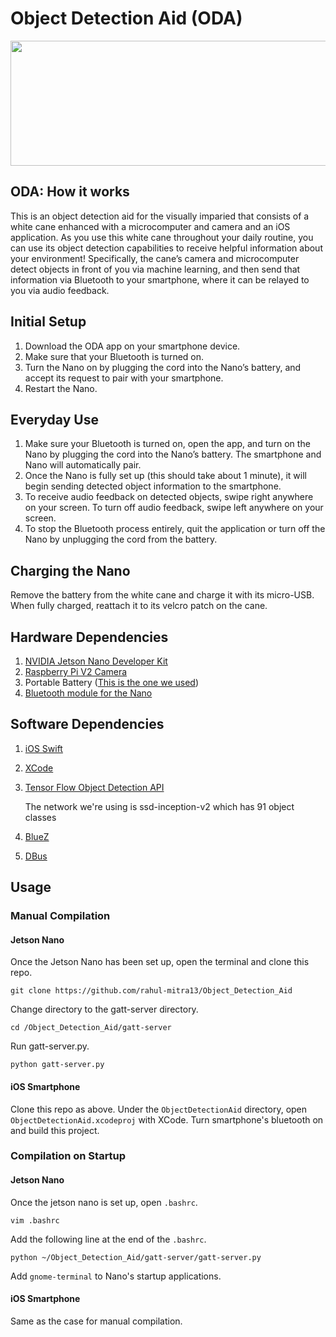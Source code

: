 # Object Detection Aid (ODA)

<p align="center">

<img src="https://github.com/rahul-mitra13/Object_Detection_Aid/blob/main/Images/Close-Up_ODA_Cane.png" width="550" height="200"/>

</p>
 
## ODA: How it works

This is an object detection aid for the visually imparied that consists of a white cane enhanced with a microcomputer and camera and an iOS application. As you use this white cane throughout your daily routine, you can use its object detection capabilities to receive helpful information about your environment! Specifically, the cane’s camera and microcomputer detect objects in front of you via machine learning, and then send that information via Bluetooth to your smartphone, where it can be relayed to you via audio feedback.

## Initial Setup

1. Download the ODA app on your smartphone device.
2. Make sure that your Bluetooth is turned on.
3. Turn the Nano on by plugging the cord into the Nano’s battery, and accept its request to pair with your smartphone.
4. Restart the Nano.

## Everyday Use 

1. Make sure your Bluetooth is turned on, open the app, and turn on the Nano by plugging the cord into the Nano’s battery. The smartphone and Nano will automatically pair.
2. Once the Nano is fully set up (this should take about 1 minute), it will begin sending detected object information to the smartphone.
3. To receive audio feedback on detected objects, swipe right anywhere on your screen. To turn off audio feedback, swipe left anywhere on your screen.
4. To stop the Bluetooth process entirely, quit the application or turn off the Nano by unplugging the cord from the battery.

## Charging the Nano 

Remove the battery from the white cane and charge it with its micro-USB. When fully charged, reattach it to its velcro patch on the cane.

## Hardware Dependencies

1. [NVIDIA Jetson Nano Developer Kit](https://developer.nvidia.com/embedded/jetson-nano-developer-kit)
2. [Raspberry Pi V2 Camera](https://www.raspberrypi.org/products/camera-module-v2/)
3. Portable Battery ([This is the one we used](https://www.amazon.com/INIU-Portable-20000mAh-High-speed-Flashlight/dp/B07YPY31FL))
4. [Bluetooth module for the Nano](https://www.amazon.com/Makeronics-Wireless-Bluetooth-Assembly-Instruction/dp/B07X2NLL85/ref=sr_1_2_sspa?dchild=1&keywords=intel+8265ngw&qid=1618940446&sr=8-2-spons&psc=1&spLa=ZW5jcnlwdGVkUXVhbGlmaWVyPUFQS0syQ1NSMFJGRjImZW5jcnlwdGVkSWQ9QTAzMzMxMTEyU0VFSjc4VDlPM09GJmVuY3J5cHRlZEFkSWQ9QTA3ODI0NzIxUEM2TUo0NE1GNU01JndpZGdldE5hbWU9c3BfYXRmJmFjdGlvbj1jbGlja1JlZGlyZWN0JmRvTm90TG9nQ2xpY2s9dHJ1ZQ==)


## Software Dependencies

1. [iOS Swift](https://developer.apple.com/swift/)
2. [XCode](https://developer.apple.com/xcode/)
3. [Tensor Flow Object Detection API](https://www.tensorflow.org/api_docs)

   The network we're using is ssd-inception-v2 which has 91 object classes

3. [BlueZ](http://www.bluez.org/)
4. [DBus](https://www.freedesktop.org/wiki/Software/dbus/)

## Usage 

### Manual Compilation 

#### Jetson Nano 

Once the Jetson Nano has been set up, open the terminal and clone this repo. 

`git clone https://github.com/rahul-mitra13/Object_Detection_Aid`

Change directory to the gatt-server directory.

`cd /Object_Detection_Aid/gatt-server`

Run gatt-server.py. 

`python gatt-server.py`

#### iOS Smartphone

Clone this repo as above. Under the `ObjectDetectionAid` directory, open `ObjectDetectionAid.xcodeproj` with XCode. Turn smartphone's bluetooth on and build this project. 

### Compilation on Startup

#### Jetson Nano 

Once the jetson nano is set up, open `.bashrc`.

`vim .bashrc` 

Add the following line at the end of the `.bashrc`. 

`python ~/Object_Detection_Aid/gatt-server/gatt-server.py`

Add `gnome-terminal` to Nano's startup applications. 

#### iOS Smartphone 

Same as the case for manual compilation.






